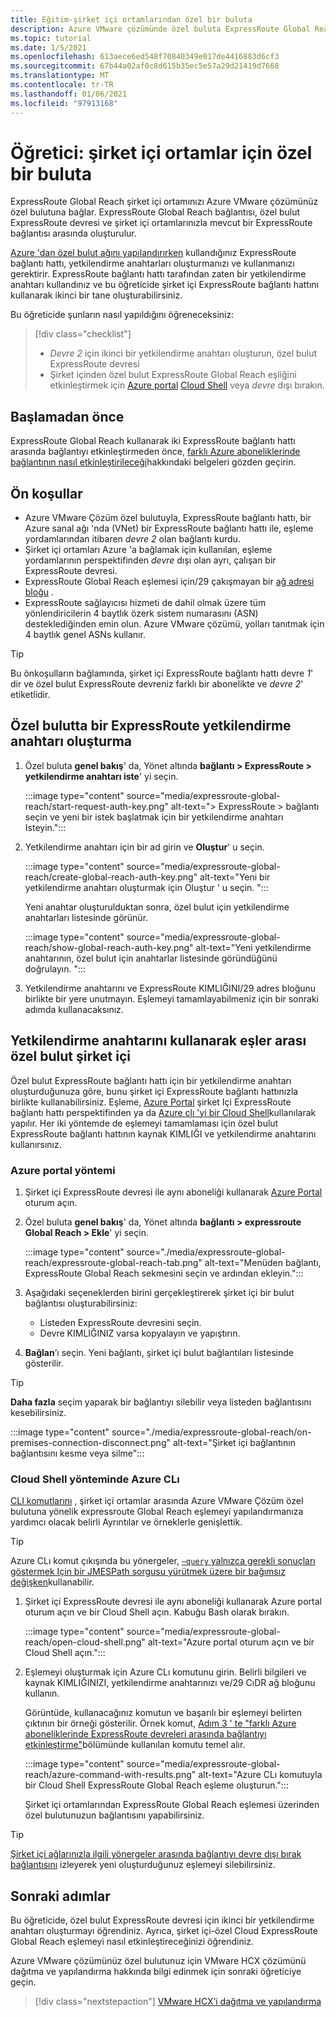 ```yaml
---
title: Eğitim-şirket içi ortamlarından özel bir buluta
description: Azure VMware çözümünde özel buluta ExpressRoute Global Reach eşlemesi oluşturmayı öğrenin.
ms.topic: tutorial
ms.date: 1/5/2021
ms.openlocfilehash: 613aece6ed548f70840349e017de4416883d6cf3
ms.sourcegitcommit: 67b44a02af0c8d615b35ec5e57a29d21419d7668
ms.translationtype: MT
ms.contentlocale: tr-TR
ms.lasthandoff: 01/06/2021
ms.locfileid: "97913168"
---
```

# <a name="tutorial-peer-on-premises-environments-to-a-private-cloud"></a>Öğretici: şirket içi ortamlar için özel bir buluta

ExpressRoute Global Reach şirket içi ortamınızı Azure VMware çözümünüz özel bulutuna bağlar. ExpressRoute Global Reach bağlantısı, özel bulut ExpressRoute devresi ve şirket içi ortamlarınızla mevcut bir ExpressRoute bağlantısı arasında oluşturulur. 

[Azure 'dan özel bulut ağını yapılandırırken](tutorial-configure-networking.md) kullandığınız ExpressRoute bağlantı hattı, yetkilendirme anahtarları oluşturmanızı ve kullanmanızı gerektirir.  ExpressRoute bağlantı hattı tarafından zaten bir yetkilendirme anahtarı kullandınız ve bu öğreticide şirket içi ExpressRoute bağlantı hattını kullanarak ikinci bir tane oluşturabilirsiniz.

Bu öğreticide şunların nasıl yapıldığını öğreneceksiniz:

> [!div class="checklist"]
> * _Devre 2_ için ikinci bir yetkilendirme anahtarı oluşturun, özel bulut ExpressRoute devresi
> * Şirket içinden özel bulut ExpressRoute Global Reach eşliğini etkinleştirmek için [Azure portal](#azure-portal-method) [Cloud Shell](#azure-cli-in-a-cloud-shell-method) veya _devre_ dışı bırakın.


## <a name="before-you-begin"></a>Başlamadan önce

ExpressRoute Global Reach kullanarak iki ExpressRoute bağlantı hattı arasında bağlantıyı etkinleştirmeden önce, [farklı Azure aboneliklerinde bağlantının nasıl etkinleştirileceği](../expressroute/expressroute-howto-set-global-reach-cli.md#enable-connectivity-between-expressroute-circuits-in-different-azure-subscriptions)hakkındaki belgeleri gözden geçirin.  


## <a name="prerequisites"></a>Ön koşullar

- Azure VMware Çözüm özel bulutuyla, ExpressRoute bağlantı hattı, bir Azure sanal ağı 'nda (VNet) bir ExpressRoute bağlantı hattı ile, eşleme yordamlarından itibaren _devre 2_ olan bağlantı kurdu.  
- Şirket içi ortamları Azure 'a bağlamak için kullanılan, eşleme yordamlarının perspektifinden _devre_ dışı olan ayrı, çalışan bir ExpressRoute devresi.
- ExpressRoute Global Reach eşlemesi için/29 çakışmayan bir [ağ adresi bloğu](../expressroute/expressroute-routing.md#ip-addresses-used-for-peerings) .
- ExpressRoute sağlayıcısı hizmeti de dahil olmak üzere tüm yönlendiricilerin 4 baytlık özerk sistem numarasını (ASN) desteklediğinden emin olun. Azure VMware çözümü, yolları tanıtmak için 4 baytlık genel ASNs kullanır.

> [!TIP]
> Bu önkoşulların bağlamında, şirket içi ExpressRoute bağlantı hattı devre _1_' dir ve özel bulut ExpressRoute devreniz farklı bir abonelikte ve _devre 2_' etiketlidir. 


## <a name="create-an-expressroute-authorization-key-in-the-private-cloud"></a>Özel bulutta bir ExpressRoute yetkilendirme anahtarı oluşturma

1. Özel buluta **genel bakış**' da, Yönet altında **bağlantı > ExpressRoute > yetkilendirme anahtarı iste**' yi seçin.

   :::image type="content" source="media/expressroute-global-reach/start-request-auth-key.png" alt-text="> ExpressRoute > bağlantı seçin ve yeni bir istek başlatmak için bir yetkilendirme anahtarı Isteyin.":::

2. Yetkilendirme anahtarı için bir ad girin ve **Oluştur**' u seçin. 

   :::image type="content" source="media/expressroute-global-reach/create-global-reach-auth-key.png" alt-text="Yeni bir yetkilendirme anahtarı oluşturmak için Oluştur ' u seçin. ":::

   Yeni anahtar oluşturulduktan sonra, özel bulut için yetkilendirme anahtarları listesinde görünür. 

   :::image type="content" source="media/expressroute-global-reach/show-global-reach-auth-key.png" alt-text="Yeni yetkilendirme anahtarının, özel bulut için anahtarlar listesinde göründüğünü doğrulayın. ":::

3. Yetkilendirme anahtarını ve ExpressRoute KIMLIĞINI/29 adres bloğunu birlikte bir yere unutmayın. Eşlemeyi tamamlayabilmeniz için bir sonraki adımda kullanacaksınız. 

## <a name="peer-private-cloud-to-on-premises-using-authorization-key"></a>Yetkilendirme anahtarını kullanarak eşler arası özel bulut şirket içi

Özel bulut ExpressRoute bağlantı hattı için bir yetkilendirme anahtarı oluşturduğunuza göre, bunu şirket içi ExpressRoute bağlantı hattınızla birlikte kullanabilirsiniz.  Eşleme, [Azure Portal](#azure-portal-method) şirket Içi ExpressRoute bağlantı hattı perspektifinden ya da [Azure clı 'yi bir Cloud Shell](#azure-cli-in-a-cloud-shell-method)kullanılarak yapılır. Her iki yöntemde de eşlemeyi tamamlaması için özel bulut ExpressRoute bağlantı hattının kaynak KIMLIĞI ve yetkilendirme anahtarını kullanırsınız.

### <a name="azure-portal-method"></a>Azure portal yöntemi

1. Şirket içi ExpressRoute devresi ile aynı aboneliği kullanarak [Azure Portal](https://portal.azure.com) oturum açın.

1. Özel buluta **genel bakış**' da, Yönet altında **bağlantı > expressroute Global Reach > Ekle**' yi seçin.

   :::image type="content" source="./media/expressroute-global-reach/expressroute-global-reach-tab.png" alt-text="Menüden bağlantı, ExpressRoute Global Reach sekmesini seçin ve ardından ekleyin.":::

1. Aşağıdaki seçeneklerden birini gerçekleştirerek şirket içi bir bulut bağlantısı oluşturabilirsiniz:

   - Listeden ExpressRoute devresini seçin.
   - Devre KIMLIĞINIZ varsa kopyalayın ve yapıştırın.

1. **Bağlan**’ı seçin. Yeni bağlantı, şirket içi bulut bağlantıları listesinde gösterilir.  

>[!TIP]
>**Daha fazla** seçim yaparak bir bağlantıyı silebilir veya listeden bağlantısını kesebilirsiniz.  
>
> :::image type="content" source="./media/expressroute-global-reach/on-premises-connection-disconnect.png" alt-text="Şirket içi bağlantının bağlantısını kesme veya silme":::

### <a name="azure-cli-in-a-cloud-shell-method"></a>Cloud Shell yönteminde Azure CLı

[CLI komutlarını](../expressroute/expressroute-howto-set-global-reach-cli.md) , şirket içi ortamlar arasında Azure VMware Çözüm özel bulutuna yönelik expressroute Global Reach eşlemeyi yapılandırmanıza yardımcı olacak belirli Ayrıntılar ve örneklerle genişlettik.  

> [!TIP]  
> Azure CLı komut çıkışında bu yönergeler, [ `–query` yalnızca gerekli sonuçları göstermek Için bir JMESPath sorgusu yürütmek üzere bir bağımsız değişken](/cli/azure/query-azure-cli)kullanabilir.


1. Şirket içi ExpressRoute devresi ile aynı aboneliği kullanarak Azure portal oturum açın ve bir Cloud Shell açın. Kabuğu Bash olarak bırakın.
 
   :::image type="content" source="media/expressroute-global-reach/open-cloud-shell.png" alt-text="Azure portal oturum açın ve bir Cloud Shell açın.":::
 
2. Eşlemeyi oluşturmak için Azure CLı komutunu girin. Belirli bilgileri ve kaynak KIMLIĞINIZI, yetkilendirme anahtarınızı ve/29 CıDR ağ bloğunu kullanın. 

   Görüntüde, kullanacağınız komutun ve başarılı bir eşlemeyi belirten çıktının bir örneği gösterilir. Örnek komut, [Adım 3 ' te "farklı Azure aboneliklerinde ExpressRoute devreleri arasında bağlantıyı etkinleştirme"](../expressroute/expressroute-howto-set-global-reach-cli.md#enable-connectivity-between-expressroute-circuits-in-different-azure-subscriptions)bölümünde kullanılan komutu temel alır.

   :::image type="content" source="media/expressroute-global-reach/azure-command-with-results.png" alt-text="Azure CLı komutuyla bir Cloud Shell ExpressRoute Global Reach eşleme oluşturun.":::
 
   Şirket içi ortamlarından ExpressRoute Global Reach eşlemesi üzerinden özel bulutunuzun bağlantısını yapabilirsiniz.

> [!TIP]
> [Şirket içi ağlarınızla ilgili yönergeler arasında bağlantıyı devre dışı bırak bağlantısını](../expressroute/expressroute-howto-set-global-reach-cli.md#disable-connectivity-between-your-on-premises-networks) izleyerek yeni oluşturduğunuz eşlemeyi silebilirsiniz.


## <a name="next-steps"></a>Sonraki adımlar

Bu öğreticide, özel bulut ExpressRoute devresi için ikinci bir yetkilendirme anahtarı oluşturmayı öğrendiniz. Ayrıca, şirket içi-özel Cloud ExpressRoute Global Reach eşlemeyi nasıl etkinleştireceğinizi öğrendiniz. 

Azure VMware çözümünüz özel bulutunuz için VMware HCX çözümünü dağıtma ve yapılandırma hakkında bilgi edinmek için sonraki öğreticiye geçin.

> [!div class="nextstepaction"]
> [VMware HCX’i dağıtma ve yapılandırma](tutorial-deploy-vmware-hcx.md)


<!-- LINKS - external-->

<!-- LINKS - internal -->